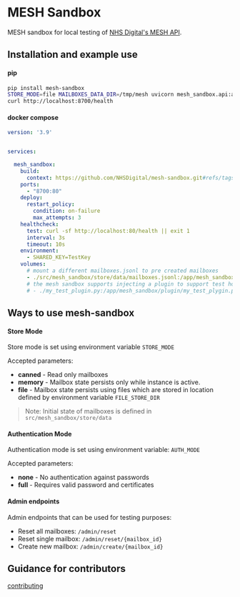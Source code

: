 # MESH Sandbox

MESH sandbox for local testing of [NHS Digital's MESH API](https://digital.nhs.uk/developer/api-catalogue/message-exchange-for-social-care-and-health-api).

## Installation and example use

#### pip
```bash
pip install mesh-sandbox
STORE_MODE=file MAILBOXES_DATA_DIR=/tmp/mesh uvicorn mesh_sandbox.api:app --reload --port 8700 --workers=1
curl http://localhost:8700/health
```

#### docker compose
```yaml
version: '3.9'


services:

  mesh_sandbox:
    build: 
      context: https://github.com/NHSDigital/mesh-sandbox.git#refs/tags/v1.0.4
    ports:
      - "8700:80"
    deploy:
      restart_policy:
        condition: on-failure
        max_attempts: 3
    healthcheck:
      test: curl -sf http://localhost:80/health || exit 1
      interval: 3s
      timeout: 10s
    environment:
      - SHARED_KEY=TestKey
    volumes:
      # mount a different mailboxes.jsonl to pre created mailboxes
      - ./src/mesh_sandbox/store/data/mailboxes.jsonl:/app/mesh_sandbox/store/data/mailboxes.jsonl:ro
      # the mesh sandbox supports injecting a plugin to support test hooks 
      # - ./my_test_plugin.py:/app/mesh_sandbox/plugin/my_test_plygin.py:ro

```


## Ways to use mesh-sandbox

#### Store Mode

Store mode is set using environment variable `STORE_MODE`

Accepted parameters:
 - **canned** - Read only mailboxes
 - **memory** - Mailbox state persists only while instance is active.
 - **file** - Mailbox state persists using files which are stored in location defined by environment variable `FILE_STORE_DIR`

> Note: Initial state of mailboxes is defined in `src/mesh_sandbox/store/data`

#### Authentication Mode

Authentication mode is set using environment variable: `AUTH_MODE`

Accepted parameters:
 - **none** - No authentication against passwords
 - **full** - Requires valid password and certificates


#### Admin endpoints
Admin endpoints that can be used for testing purposes:

- Reset all mailboxes: `/admin/reset`
- Reset single mailbox: `/admin/reset/{mailbox_id}`
- Create new mailbox: `/admin/create/{mailbox_id}`

## Guidance for contributors
[contributing](CONTRIBUTING.md)
